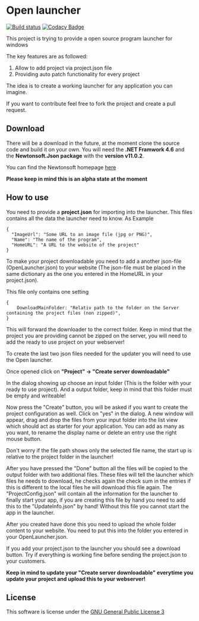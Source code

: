 # Open launcher

[![Build status](https://ci.appveyor.com/api/projects/status/hngtn6k1kh1283f6/branch/master?svg=true)](https://ci.appveyor.com/project/XanatosX/openlauncher/branch/master)
[![Codacy Badge](https://api.codacy.com/project/badge/Grade/683563c94cee40f9bab88d09cacb1653)](https://app.codacy.com/app/simonaberle/OpenLauncher?utm_source=github.com&utm_medium=referral&utm_content=XanatosX/OpenLauncher&utm_campaign=badger)

This project is trying to provide a open source program launcher for windows

The key features are as followed:

1. Allow to add project via project.json file
2. Providing auto patch functionality for every project

The idea is to create a working launcher for any application you can imagine.

If you want to contribute feel free to fork the project and create a pull request.

## Download

There will be a download in the future, at the moment clone the source code and build it on your own. You will need the **.NET Framwork 4.6** and the **Newtonsoft.Json package** with the **version v11.0.2**.

You can find the Newtonsoft homepage [here][NewtonSoftJSON]

**Please keep in mind this is an alpha state at the moment**

## How to use

You need to provide a **project.json** for importing into the launcher. This files contains all the data the launcher need to know. As Example

    {
      "ImageUrl": "Some URL to an image file (jpg or PNG)",
      "Name": "The name of the program",
      "HomeURL": "A URL to the website of the project"
    }

To make your project downloadable you need to add a another json-file (OpenLauncher.json) to your website (The json-file must be placed in the same dictionary as the one you entered in the HomeURL in your project.json). 

This file only contains one setting
    
    {
    	DownloadMainFolder: "Relativ path to the folder on the Server containing the project files (non zipped)",
    }

This will forward the downloader to the correct folder. Keep in mind that the project you are providing cannot be zipped on the server, you will need to add the ready to use project on your webserver!

To create the last two json files needed for the updater you will need to use the Open launcher.

Once opened click on **"Project" -> "Create server downloadable"**

In the dialog showing up choose an input folder (This is the folder with your ready to use project). And a output folder, keep in mind that this folder must be empty and writeable!

Now press the "Create" button, you will be asked if you want to create the project configuration as well. Click on "yes" in the dialog. A new window will appear, drag and drop the files from your input folder into the list view which should act as starter for your application. You can add as many as you want, to rename the display name or delete an entry use the right mouse button.

Don't worry if the file path shows only the selected file name, the start up is relative to the project folder in the launcher!

After you have pressed the "Done" button all the files will be copied to the output folder with two additional files. These files will tell the launcher which files he needs to download, he checks again the check sum in the entries if this is different to the local files he will download this file again. The "ProjectConfig.json" will contain all the information for the launcher to finally start your app, if you are creating this file by hand you need to add this to the "UpdateInfo.json" by hand! Without this file you cannot start the app in the launcher.

After you created have done this you need to upload the whole folder content to your website. You need to put this into the folder you entered in your OpenLauncher.json.

If you add your project.json to the launcher you should see a download button. Try if everything is working fine before sending the project.json to your customers.

**Keep in mind to update your "Create server downloadable" everytime you update your project and upload this to your webserver!**

## License

This software is license under the [GNU General Public License 3][GNULicense]

[GNULicense]: https://www.gnu.org/licenses/gpl-3.0.en.html
[NewtonSoftJSON]: https://www.newtonsoft.com/json


